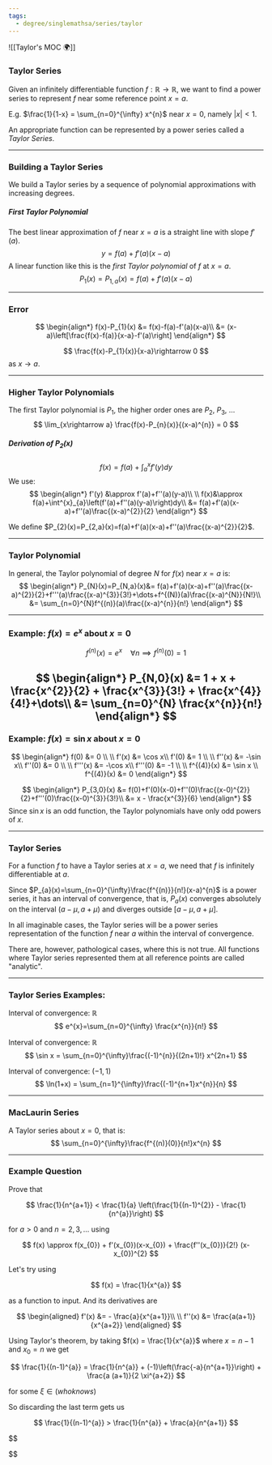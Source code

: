 ```yaml
---
tags:
  - degree/singlemathsa/series/taylor
---
```

![[Taylor's MOC 🌍]]

### Taylor Series

Given an infinitely differentiable function $f:\mathbb{R}\rightarrow\mathbb{R}$, we want to find a power series to represent $f$ near some reference point $x=a$.

E.g. $\frac{1}{1-x} = \sum_{n=0}^{\infty} x^{n}$ near $x=0$, namely $|x|<1$.

An appropriate function can be represented by a power series called a *Taylor Series*.

---
### Building a Taylor Series

We build a Taylor series by a sequence of polynomial approximations with increasing degrees.

##### First Taylor Polynomial
The best linear approximation of $f$ near $x=a$ is a straight line with slope $f'(a)$.
$$
y=f(a)+f'(a)(x-a)
$$
A linear function like this is the *first Taylor polynomial* of $f$ at $x=a$.
$$
P_{1}(x)=P_{1,a}(x)=f(a)+f'(a)(x-a)
$$

---
### Error
$$
\begin{align*}
f(x)-P_{1}(x) &= f(x)-f(a)-f'(a)(x-a)\\
&= (x-a)\left[\frac{f(x)-f(a)}{x-a}-f'(a)\right]
\end{align*}
$$

$$
\frac{f(x)-P_{1}(x)}{x-a}\rightarrow 0
$$
as $x\rightarrow a$.

---
### Higher Taylor Polynomials

The first Taylor polynomial is $P_{1}$, the higher order ones are $P_{2}$, $P_{3}$, $\dots$
$$
\lim_{x\rightarrow a} \frac{f(x)-P_{n}(x)}{(x-a)^{n}} = 0
$$
##### Derivation of $P_{2}(x)$
$$
f(x)=f(a)+\int^{x}_{a}f'(y)dy
$$
We use:
$$
\begin{align*}
f'(y) &\approx  f'(a)+f''(a)(y-a)\\
\\
f(x)&\approx f(a)+\int^{x}_{a}\left(f'(a)+f''(a)(y-a)\right)dy\\
&= f(a)+f'(a)(x-a)+f''(a)\frac{(x-a)^{2}}{2}
\end{align*}
$$

We define $P_{2}(x)=P_{2,a}(x)=f(a)+f'(a)(x-a)+f''(a)\frac{(x-a)^{2}}{2}$.

---
### Taylor Polynomial

In general, the Taylor polynomial of degree $N$ for $f(x)$ near $x=a$ is:
$$
\begin{align*}
P_{N}(x)=P_{N,a}(x)&= f(a)+f'(a)(x-a)+f''(a)\frac{(x-a)^{2}}{2}+f'''(a)\frac{(x-a)^{3}}{3!}+\dots+f^{(N)}(a)\frac{(x-a)^{N}}{N!}\\
&= \sum_{n=0}^{N}f^{(n)}(a)\frac{(x-a)^{n}}{n!}
\end{align*}
$$

---
### Example: $f(x)=e^{x}$ about $x=0$

$$f^{(n)}(x)=e^{x}\quad\forall n\implies f^{(n)}(0)=1$$

$$
\begin{align*}
P_{N,0}(x) &= 1 + x + \frac{x^{2}}{2} + \frac{x^{3}}{3!} + \frac{x^{4}}{4!}+\dots\\
&= \sum_{n=0}^{N} \frac{x^{n}}{n!}
\end{align*}
$$
---
### Example: $f(x)=\sin x$ about $x=0$

$$
\begin{align*}
f(0) &= 0 \\
\\
f'(x) &= \cos x\\
f'(0) &= 1 \\
\\
f''(x) &= -\sin x\\
f''(0) &= 0 \\
\\
f'''(x) &= -\cos x\\
f'''(0) &= -1 \\
\\
f^{(4)}(x) &= \sin x \\
f^{(4)}(x) &= 0
\end{align*}
$$

$$
\begin{align*}
P_{3,0}(x) &= f(0)+f'(0)(x-0)+f''(0)\frac{(x-0)^{2}}{2}+f'''(0)\frac{(x-0)^{3}}{3!}\\
&= x - \frac{x^{3}}{6}
\end{align*}
$$
Since $\sin x$ is an odd function, the Taylor polynomials have only odd powers of $x$.

---
### Taylor Series

For a function $f$ to have a Taylor series at $x=a$, we need that $f$ is infinitely differentiable at $a$.

Since $P_{a}(x)=\sum_{n=0}^{\infty}\frac{f^{(n)}}{n!}(x-a)^{n}$ is a power series, it has an interval of convergence, that is, $P_{a}(x)$ converges absolutely on the interval $(a-\mu,a+\mu)$ and diverges outside $[a-\mu,a+\mu]$.

In all imaginable cases, the Taylor series will be a power series representation of the function $f$ near $a$ within the interval of convergence.

There are, however, pathological cases, where this is not true. All functions where Taylor series represented them at all reference points are called "analytic".

---
### Taylor Series Examples:

Interval of convergence: $\mathbb{R}$
$$
e^{x}=\sum_{n=0}^{\infty} \frac{x^{n}}{n!}
$$

Interval of convergence: $\mathbb{R}$
$$
\sin x = \sum_{n=0}^{\infty}\frac{(-1)^{n}}{(2n+1)!} x^{2n+1}
$$

Interval of convergence: $(-1,1)$
$$
\ln(1+x) = \sum_{n=1}^{\infty}\frac{(-1)^{n+1}x^{n}}{n}
$$

---
### MacLaurin Series

A Taylor series about $x=0$, that is:
$$
\sum_{n=0}^{\infty}\frac{f^{(n)}(0)}{n!}x^{n}
$$

---
### Example Question 

Prove that 

$$
\frac{1}{n^{a+1}} < \frac{1}{a} \left(\frac{1}{(n-1)^{2}} - \frac{1}{n^{a}}\right)
$$

for $a>0$ and $n=2,3, \ldots$ using

$$
f(x) \approx f(x_{0}) + f'(x_{0})(x-x_{0}) + \frac{f''(x_{0})}{2!} (x-x_{0})^{2}
$$

Let's try using 

$$
f(x) = \frac{1}{x^{a}}
$$

as a function to input.
And its derivatives are

$$
\begin{aligned}
f'(x) &= - \frac{a}{x^{a+1}}\\
\\
f''(x) &= \frac{a(a+1)}{x^{a+2}}
\end{aligned}
$$

Using Taylor's theorem, by taking $f(x) = \frac{1}{x^{a}}$ where $x=n-1$ and $x_{0}=n$ we get

$$
\frac{1}{(n-1)^{a}} = \frac{1}{n^{a}} + (-1)\left(\frac{-a}{n^{a+1}}\right) + \frac{a (a+1)}{2 \xi^{a+2}}
$$

for some $\xi \in (who knows)$ 

So discarding the last term gets us 

$$
\frac{1}{(n-1)^{a}} > \frac{1}{n^{a}} + \frac{a}{n^{a+1}}
$$

$$

$$